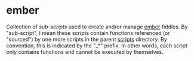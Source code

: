 ember
=====

Collection of _sub-scripts_ used to create and/or manage [ember](../../../fiddles/ember) fiddles.  By "sub-script", I
mean these scripts contain functions referenced (or "sourced") by one more scripts in the parent [scripts](../..)
directory.  By convention, this is indicated by the "_*" prefix.  In other words, each script only contains functions and
cannot be executed by themselves.



